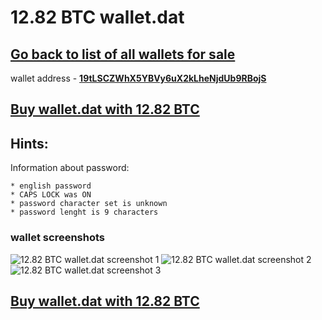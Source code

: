 # 12.82 BTC wallet.dat

## [Go back to list of all wallets for sale](https://mady2077.github.io/walletBTC/)

wallet address - **[19tLSCZWhX5YBVy6uX2kLheNjdUb9RBojS](https://www.blockchain.com/btc/address/19tLSCZWhX5YBVy6uX2kLheNjdUb9RBojS)**

## [Buy wallet.dat with 12.82 BTC](https://satoshidisk.com/pay/CBJad1)

## Hints:

Information about password: 
```
* english password
* CAPS LOCK was ON
* password character set is unknown
* password lenght is 9 characters
```


### wallet screenshots
![12.82 BTC wallet.dat screenshot 1](https://i.imgur.com/jnWO8Ap.png)
![12.82 BTC wallet.dat screenshot 2](https://i.imgur.com/muo7I87.png)
![12.82 BTC wallet.dat screenshot 3](https://i.imgur.com/3Mga7AL.png)

## [Buy wallet.dat with 12.82 BTC](https://satoshidisk.com/pay/CBJad1)